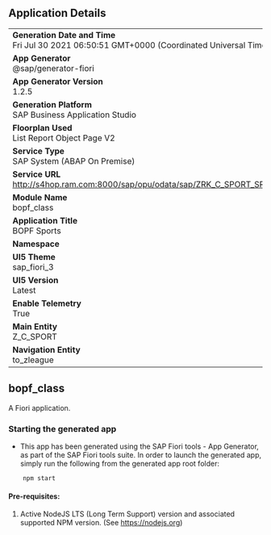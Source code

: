 ## Application Details
|               |
| ------------- |
|**Generation Date and Time**<br>Fri Jul 30 2021 06:50:51 GMT+0000 (Coordinated Universal Time)|
|**App Generator**<br>@sap/generator-fiori|
|**App Generator Version**<br>1.2.5|
|**Generation Platform**<br>SAP Business Application Studio|
|**Floorplan Used**<br>List Report Object Page V2|
|**Service Type**<br>SAP System (ABAP On Premise)|
|**Service URL**<br>http://s4hop.ram.com:8000/sap/opu/odata/sap/ZRK_C_SPORT_SRV/
|**Module Name**<br>bopf_class|
|**Application Title**<br>BOPF Sports|
|**Namespace**<br>|
|**UI5 Theme**<br>sap_fiori_3|
|**UI5 Version**<br>Latest|
|**Enable Telemetry**<br>True|
|**Main Entity**<br>Z_C_SPORT|
|**Navigation Entity**<br>to_zleague|

## bopf_class

A Fiori application.

### Starting the generated app

-   This app has been generated using the SAP Fiori tools - App Generator, as part of the SAP Fiori tools suite.  In order to launch the generated app, simply run the following from the generated app root folder:

```
    npm start
```

#### Pre-requisites:

1. Active NodeJS LTS (Long Term Support) version and associated supported NPM version.  (See https://nodejs.org)


